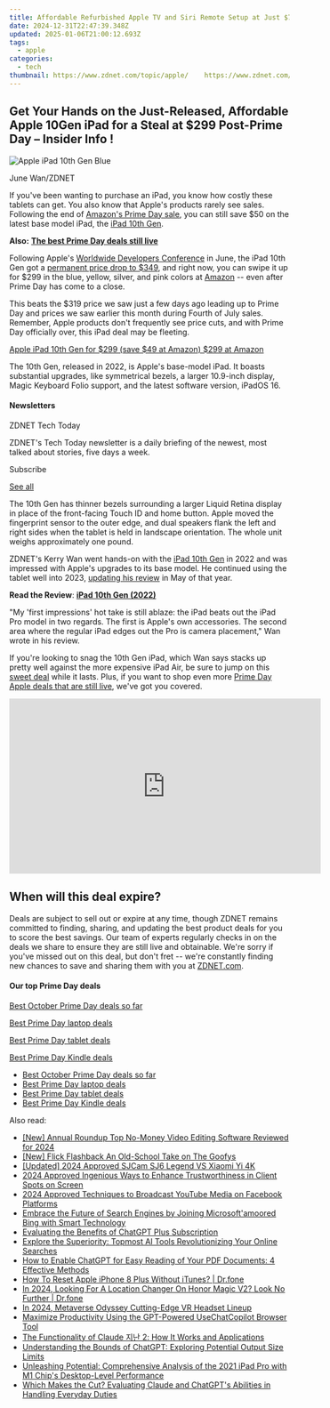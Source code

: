 ```yaml
---
title: Affordable Refurbished Apple TV and Siri Remote Setup at Just $75 – Insider Look From ZDNET Ahead of Festive Rush
date: 2024-12-31T22:47:39.348Z
updated: 2025-01-06T21:00:12.693Z
tags:
  - apple
categories:
  - tech
thumbnail: https://www.zdnet.com/topic/apple/    https://www.zdnet.com/a/img/resize/46c9e5eb37d7f9dbca57a203ecc2a49d9aa370a7/2023/11/29/8d0e6674-6b64-44a6-b31a-3ef5ca4bc030/appletv-stack-social.jpg?width=170&height=96&fit=crop&auto=webp
---
```


## Get Your Hands on the Just-Released, Affordable Apple 10Gen iPad for a Steal at $299 Post-Prime Day – Insider Info !

![Apple iPad 10th Gen Blue](https://www.zdnet.com/a/img/resize/db00f131a5734b9f467be430dbd4754d70aad3be/2022/10/23/24bfeedd-adc7-4b2a-88a9-63cd9fdf8621/apple-ipad-10th-gen-blue.jpg?auto=webp&width=1280)

June Wan/ZDNET

If you've been wanting to purchase an iPad, you know how costly these tablets can get. You also know that Apple's products rarely see sales. Following the end of [Amazon's Prime Day sale](https://www.zdnet.com/article/amazon-prime-day-2024-everything-you-need-to-know/), you can still save $50 on the latest base model iPad, the [iPad 10th Gen](https://buy.geni.us/Proxy.ashx?TSID=368250&GR%5FURL=https%3A%2F%2Fwww.amazon.com%2FApple-2022-10-9-inch-iPad-Wi-Fi%2Fdp%2FB0BJLXMVMV%3Ftag%3Dzd-buy-button-20%26ascsubtag%3D%5F%5FCOM%5FCLICK%5FID%5F%5F%7C0d6032e1-d089-490f-9c8e-0eda836790a7%7Cdtp&dtb=1).

**Also:** [**The best Prime Day deals still live**](https://www.zdnet.com/article/best-amazon-prime-day-deals-live-2024-07-17/)

Following Apple's [Worldwide Developers Conference](https://www.zdnet.com/article/every-new-feature-apple-unveiled-for-iphone-ipad-mac-and-more-this-fall-including-ai/) in June, the iPad 10th Gen got a [permanent price drop to $349](https://www.zdnet.com/article/this-349-ipad-was-sneakily-the-best-announcement-during-apples-let-loose-event/), and right now, you can swipe it up for $299 in the blue, yellow, silver, and pink colors at [Amazon](https://buy.geni.us/Proxy.ashx?TSID=368250&GR%5FURL=https%3A%2F%2Fwww.amazon.com%2FApple-2022-10-9-inch-iPad-Wi-Fi%2Fdp%2FB0BJLXMVMV%3Ftag%3Dzd-buy-button-20%26ascsubtag%3D%5F%5FCOM%5FCLICK%5FID%5F%5F%7C0d6032e1-d089-490f-9c8e-0eda836790a7%7Cdtp&dtb=1) \-- even after Prime Day has come to a close.

This beats the $319 price we saw just a few days ago leading up to Prime Day and prices we saw earlier this month during Fourth of July sales. Remember, Apple products don't frequently see price cuts, and with Prime Day officially over, this iPad deal may be fleeting.

[Apple iPad 10th Gen for $299 (save $49 at Amazon) $299 at Amazon](https://buy.geni.us/Proxy.ashx?TSID=368250&GR%5FURL=https%3A%2F%2Fwww.amazon.com%2FApple-2022-10-9-inch-iPad-Wi-Fi%2Fdp%2FB0BJLXMVMV%3Ftag%3Dzd-buy-button-20%26ascsubtag%3D%5F%5FCOM%5FCLICK%5FID%5F%5F%7C0d6032e1-d089-490f-9c8e-0eda836790a7%7Cdtp&dtb=1)

The 10th Gen, released in 2022, is Apple's base-model iPad. It boasts substantial upgrades, like symmetrical bezels, a larger 10.9-inch display, Magic Keyboard Folio support, and the latest software version, iPadOS 16\. 

#### Newsletters

ZDNET Tech Today

ZDNET's Tech Today newsletter is a daily briefing of the newest, most talked about stories, five days a week.

 Subscribe

[See all](https://www.zdnet.com/newsletters/)

The 10th Gen has thinner bezels surrounding a larger Liquid Retina display in place of the front-facing Touch ID and home button. Apple moved the fingerprint sensor to the outer edge, and dual speakers flank the left and right sides when the tablet is held in landscape orientation. The whole unit weighs approximately one pound.

ZDNET's Kerry Wan went hands-on with the [iPad 10th Gen](https://buy.geni.us/Proxy.ashx?TSID=368250&GR%5FURL=https%3A%2F%2Fwww.amazon.com%2FApple-2022-10-9-inch-iPad-Wi-Fi%2Fdp%2FB0BJLXMVMV%3Ftag%3Dzd-buy-button-20%26ascsubtag%3D%5F%5FCOM%5FCLICK%5FID%5F%5F%7C0d6032e1-d089-490f-9c8e-0eda836790a7%7Cdtp&dtb=1) in 2022 and was impressed with Apple's upgrades to its base model. He continued using the tablet well into 2023, [updating his review](https://www.zdnet.com/article/ipad-10th-gen-2022-review/) in May of that year.

**Read the Review**: [**iPad 10th Gen (2022)**](https://www.zdnet.com/article/ipad-10th-gen-2022-review/)

"My 'first impressions' hot take is still ablaze: the iPad beats out the iPad Pro model in two regards. The first is Apple's own accessories. The second area where the regular iPad edges out the Pro is camera placement," Wan wrote in his review. 

If you're looking to snag the 10th Gen iPad, which Wan says stacks up pretty well against the more expensive iPad Air, be sure to jump on this [sweet deal](https://buy.geni.us/Proxy.ashx?TSID=368250&GR%5FURL=https%3A%2F%2Fwww.amazon.com%2FApple-2022-10-9-inch-iPad-Wi-Fi%2Fdp%2FB0BJLXMVMV%3Ftag%3Dzd-buy-button-20%26ascsubtag%3D%5F%5FCOM%5FCLICK%5FID%5F%5F%7C0d6032e1-d089-490f-9c8e-0eda836790a7%7Cdtp&dtb=1) while it lasts. Plus, if you want to shop even more [Prime Day Apple deals that are still live](https://www.zdnet.com/article/best-prime-day-apple-deals-still-available-2024/), we've got you covered.

<!-- affiliate ads begin -->
<iframe width="560" height="315" src="https://www.youtube.com/embed/jnITUsxMz5s?si=ohwRVH6eWhVnC6Xf" title="YouTube video player" frameborder="0" allow="accelerometer; autoplay; clipboard-write; encrypted-media; gyroscope; picture-in-picture; web-share" referrerpolicy="strict-origin-when-cross-origin" allowfullscreen></iframe>
<!-- affiliate ads end -->

## When will this deal expire?

Deals are subject to sell out or expire at any time, though ZDNET remains committed to finding, sharing, and updating the best product deals for you to score the best savings. Our team of experts regularly checks in on the deals we share to ensure they are still live and obtainable. We're sorry if you've missed out on this deal, but don't fret -- we're constantly finding new chances to save and sharing them with you at [ZDNET.com](https://www.zdnet.com/). 

#### Our top Prime Day deals

[Best October Prime Day deals so far](https://www.zdnet.com/article/best-early-amazon-prime-day-deals-2024/ "Best October Prime Day deals so far")

[Best Prime Day laptop deals](https://www.zdnet.com/article/best-early-prime-day-laptop-deals-2024/ "Best Prime Day laptop deals")

[Best Prime Day tablet deals](https://www.zdnet.com/article/best-early-prime-day-tablet-deals/ "Best Prime Day tablet deals")

[Best Prime Day Kindle deals](https://www.zdnet.com/article/best-early-prime-day-kindle-deals/ "Best Prime Day Kindle deals")

* [Best October Prime Day deals so far](https://www.zdnet.com/article/best-early-amazon-prime-day-deals-2024/ "Best October Prime Day deals so far")
* [Best Prime Day laptop deals](https://www.zdnet.com/article/best-early-prime-day-laptop-deals-2024/ "Best Prime Day laptop deals")
* [Best Prime Day tablet deals](https://www.zdnet.com/article/best-early-prime-day-tablet-deals/ "Best Prime Day tablet deals")
* [Best Prime Day Kindle deals](https://www.zdnet.com/article/best-early-prime-day-kindle-deals/ "Best Prime Day Kindle deals")

<ins class="adsbygoogle"
     style="display:block"
     data-ad-format="autorelaxed"
     data-ad-client="ca-pub-7571918770474297"
     data-ad-slot="1223367746"></ins>

<ins class="adsbygoogle"
     style="display:block"
     data-ad-client="ca-pub-7571918770474297"
     data-ad-slot="8358498916"
     data-ad-format="auto"
     data-full-width-responsive="true"></ins>

<span class="atpl-alsoreadstyle">Also read:</span>
<div><ul>
<li><a href="https://facebook-video-footage.techidaily.com/new-annual-roundup-top-no-money-video-editing-software-reviewed-for-2024/"><u>[New] Annual Roundup Top No-Money Video Editing Software Reviewed for 2024</u></a></li>
<li><a href="https://some-techniques.techidaily.com/new-flick-flashback-an-old-school-take-on-the-goofys/"><u>[New] Flick Flashback An Old-School Take on The Goofys</u></a></li>
<li><a href="https://article-tips.techidaily.com/updated-2024-approved-sjcam-sj6-legend-vs-xiaomi-yi-4k/"><u>[Updated] 2024 Approved SJCam SJ6 Legend VS Xiaomi Yi 4K</u></a></li>
<li><a href="https://some-knowledge.techidaily.com/2024-approved-ingenious-ways-to-enhance-trustworthiness-in-client-spots-on-screen/"><u>2024 Approved Ingenious Ways to Enhance Trustworthiness in Client Spots on Screen</u></a></li>
<li><a href="https://facebook-video-recording.techidaily.com/2024-approved-techniques-to-broadcast-youtube-media-on-facebook-platforms/"><u>2024 Approved Techniques to Broadcast YouTube Media on Facebook Platforms</u></a></li>
<li><a href="https://tech-haven.techidaily.com/embrace-the-future-of-search-engines-by-joining-microsoftamoored-bing-with-smart-technology/"><u>Embrace the Future of Search Engines by Joining Microsoft'amoored Bing with Smart Technology</u></a></li>
<li><a href="https://tech-haven.techidaily.com/evaluating-the-benefits-of-chatgpt-plus-subscription/"><u>Evaluating the Benefits of ChatGPT Plus Subscription</u></a></li>
<li><a href="https://tech-haven.techidaily.com/explore-the-superiority-topmost-ai-tools-revolutionizing-your-online-searches/"><u>Explore the Superiority: Topmost AI Tools Revolutionizing Your Online Searches</u></a></li>
<li><a href="https://tech-haven.techidaily.com/how-to-enable-chatgpt-for-easy-reading-of-your-pdf-documents-4-effective-methods/"><u>How to Enable ChatGPT for Easy Reading of Your PDF Documents: 4 Effective Methods</u></a></li>
<li><a href="https://techidaily.com/how-to-reset-apple-iphone-8-plus-without-itunes-drfone-by-drfone-ios-system-repair-ios-system-repair/"><u>How To Reset Apple iPhone 8 Plus Without iTunes? | Dr.fone</u></a></li>
<li><a href="https://phone-solutions.techidaily.com/in-2024-looking-for-a-location-changer-on-honor-magic-v2-look-no-further-drfone-by-drfone-virtual-android/"><u>In 2024, Looking For A Location Changer On Honor Magic V2? Look No Further | Dr.fone</u></a></li>
<li><a href="https://extra-approaches.techidaily.com/in-2024-metaverse-odyssey-cutting-edge-vr-headset-lineup/"><u>In 2024, Metaverse Odyssey Cutting-Edge VR Headset Lineup</u></a></li>
<li><a href="https://tech-haven.techidaily.com/maximize-productivity-using-the-gpt-powered-usechatcopilot-browser-tool/"><u>Maximize Productivity Using the GPT-Powered UseChatCopilot Browser Tool</u></a></li>
<li><a href="https://tech-haven.techidaily.com/the-functionality-of-claude-2-how-it-works-and-applications/"><u>The Functionality of Claude 지난 2: How It Works and Applications</u></a></li>
<li><a href="https://tech-haven.techidaily.com/understanding-the-bounds-of-chatgpt-exploring-potential-output-size-limits/"><u>Understanding the Bounds of ChatGPT: Exploring Potential Output Size Limits</u></a></li>
<li><a href="https://buynow-reviews.techidaily.com/unleashing-potential-comprehensive-analysis-of-the-2021-ipad-pro-with-m1-chips-desktop-level-performance/"><u>Unleashing Potential: Comprehensive Analysis of the 2021 iPad Pro with M1 Chip's Desktop-Level Performance</u></a></li>
<li><a href="https://tech-haven.techidaily.com/which-makes-the-cut-evaluating-claude-and-chatgpts-abilities-in-handling-everyday-duties/"><u>Which Makes the Cut? Evaluating Claude and ChatGPT's Abilities in Handling Everyday Duties</u></a></li>
</ul></div>

